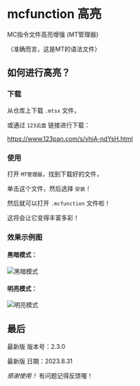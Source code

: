 # mcfunction 高亮
MC指令文件高亮增强 (MT管理器)

（准确而言，这是MT的语法文件）


## 如何进行高亮？

### 下载

从仓库上下载 `.mtsx` 文件，

或通过 `123云盘` 链接进行下载：

https://www.123pan.com/s/vhjA-ndYsH.html

### 使用

打开 `MT管理器`，找到下载好的文件，

单击这个文件，然后选择 `安装`！

然后就可以打开 `.mcfunction` 文件啦！

这将会让它变得丰富多彩！

### 效果示例图

#### 黑暗模式：

![黑暗模式]()

#### 明亮模式：

![明亮模式]()


## 最后

最新版 版本号：2.3.0

最新版 日期：2023.8.31

*感谢使用！* 有问题记得反馈喔！
